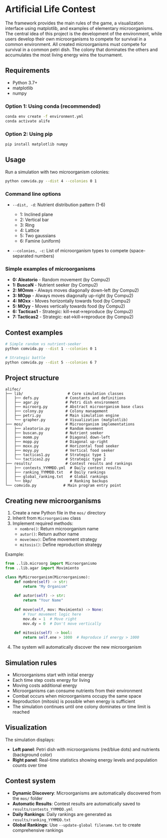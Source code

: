 # Artificial Life Contest

The framework provides the main rules of the game, a visualization interface using matplotlib, and examples of elementary microorganisms. The central idea of this project is the development of the environment, while users develop their own microorganisms to compete for survival in a common environment. All created microorganisms must compete for survival in a common petri dish. The colony that dominates the others and accumulates the most living energy wins the tournament.



## Requirements

- Python 3.7+
- matplotlib
- numpy

### Option 1: Using conda (recommended)
```bash
conda env create -f environment.yml
conda activate alife
```

### Option 2: Using pip
```bash
pip install matplotlib numpy
```

## Usage

Run a simulation with two microorganism colonies:

```bash
python comvida.py --dist 4 --colonies 0 1
```

### Command line options

- `--dist, -d`: Nutrient distribution pattern (1-6)
  - 1: Inclined plane
  - 2: Vertical bar
  - 3: Ring
  - 4: Lattice
  - 5: Two gaussians
  - 6: Famine (uniform)

- `--colonies, -c`: List of microorganism types to compete (space-separated numbers)

### Simple examples of microorganisms

- **0: Aleatorio** - Random movement (by Compu2)
- **1: BuscaN** - Nutrient seeker (by Compu2)
- **2: MOmm** - Always moves diagonally down-left (by Compu2)
- **3: MOpp** - Always moves diagonally up-right (by Compu2)
- **4: MOxx** - Moves horizontally towards food (by Compu2)
- **5: MOyy** - Moves vertically towards food (by Compu2)
- **6: Tacticas1** - Strategic: kill→eat→reproduce (by Compu2)
- **7: Tacticas2** - Strategic: eat→kill→reproduce (by Compu2)

## Contest examples

```bash
# Simple random vs nutrient-seeker
python comvida.py --dist 1 --colonies 0 1

# Strategic battle
python comvida.py --dist 5 --colonies 6 7

```

## Project structure

```
alifec/
├── lib/                    # Core simulation classes
│   ├── defs.py            # Constants and definitions
│   ├── agar.py            # Petri dish environment
│   ├── microorg.py        # Abstract microorganism base class
│   ├── colony.py          # Colony management
│   ├── petri.py           # Main simulation engine
│   └── grapher.py         # Visualization (matplotlib)
├── mos/                   # Microorganism implementations
│   ├── aleatorio.py       # Random movement
│   ├── buscan.py          # Nutrient seeker
│   ├── momm.py            # Diagonal down-left
│   ├── mopp.py            # Diagonal up-right
│   ├── moxx.py            # Horizontal food seeker
│   ├── moyy.py            # Vertical food seeker
│   ├── tacticas1.py       # Strategic type 1
│   └── tacticas2.py       # Strategic type 2
├── results/               # Contest results and rankings
│   ├── contests_YYMMDD.yml  # Daily contest results
│   ├── ranking_YYMMDD.txt   # Daily rankings  
│   ├── global_ranking.txt   # Global rankings
│   └── bkp/                 # Ranking backups
└── comvida.py            # Main program entry point
```

## Creating new microorganisms

1. Create a new Python file in the `mos/` directory
2. Inherit from `Microorganismo` class
3. Implement required methods:
   - `nombre()`: Return microorganism name
   - `autor()`: Return author name  
   - `move(mov)`: Define movement strategy
   - `mitosis()`: Define reproduction strategy

Example:
```python
from ..lib.microorg import Microorganismo
from ..lib.agar import Movimiento

class MyMicroorganism(Microorganismo):
    def nombre(self) -> str:
        return "My Organism"
        
    def autor(self) -> str:
        return "Your Name"
        
    def move(self, mov: Movimiento) -> None:
        # Your movement logic here
        mov.dx = 1  # Move right
        mov.dy = 0  # Don't move vertically
        
    def mitosis(self) -> bool:
        return self.ene > 1000  # Reproduce if energy > 1000
```

4. The system will automatically discover the new microorganism

## Simulation rules

- Microorganisms start with initial energy
- Each time step costs energy for living
- Moving costs additional energy
- Microorganisms can consume nutrients from their environment
- Combat occurs when microorganisms occupy the same space
- Reproduction (mitosis) is possible when energy is sufficient
- The simulation continues until one colony dominates or time limit is reached

## Visualization

The simulation displays:
- **Left panel**: Petri dish with microorganisms (red/blue dots) and nutrients (background color)
- **Right panel**: Real-time statistics showing energy levels and population counts over time

## Contest system

- **Dynamic Discovery**: Microorganisms are automatically discovered from the `mos/` folder
- **Automatic Results**: Contest results are automatically saved to `results/contests_YYMMDD.yml`
- **Daily Rankings**: Daily rankings are generated as `results/ranking_YYMMDD.txt`
- **Global Rankings**: Use `--update-global filename.txt` to create comprehensive rankings


